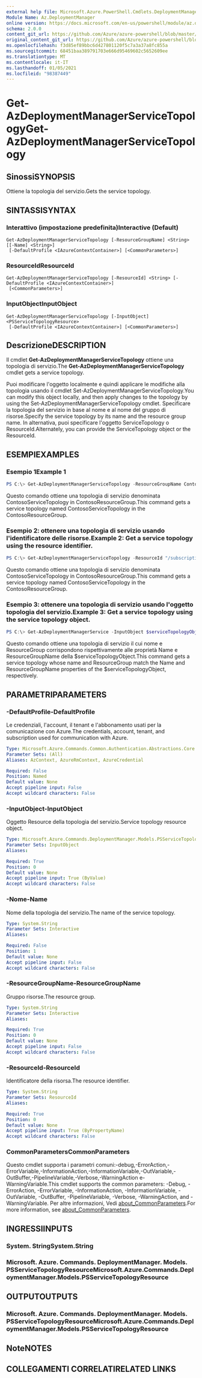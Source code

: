 ```yaml
---
external help file: Microsoft.Azure.PowerShell.Cmdlets.DeploymentManager.dll-Help.xml
Module Name: Az.DeploymentManager
online version: https://docs.microsoft.com/en-us/powershell/module/az.deploymentmanager/get-azdeploymentmanagerservicetopology
schema: 2.0.0
content_git_url: https://github.com/Azure/azure-powershell/blob/master/src/DeploymentManager/DeploymentManager/help/Get-AzDeploymentManagerServiceTopology.md
original_content_git_url: https://github.com/Azure/azure-powershell/blob/master/src/DeploymentManager/DeploymentManager/help/Get-AzDeploymentManagerServiceTopology.md
ms.openlocfilehash: f3d85ef89bbc6d427801120f5c7a3a37a8fc855a
ms.sourcegitcommit: 68451baa389791703e666d95469602c5652609ee
ms.translationtype: MT
ms.contentlocale: it-IT
ms.lasthandoff: 01/05/2021
ms.locfileid: "98387449"
---
```

# <span data-ttu-id="c9e51-101">Get-AzDeploymentManagerServiceTopology</span><span class="sxs-lookup"><span data-stu-id="c9e51-101">Get-AzDeploymentManagerServiceTopology</span></span>

## <span data-ttu-id="c9e51-102">Sinossi</span><span class="sxs-lookup"><span data-stu-id="c9e51-102">SYNOPSIS</span></span>
<span data-ttu-id="c9e51-103">Ottiene la topologia del servizio.</span><span class="sxs-lookup"><span data-stu-id="c9e51-103">Gets the service topology.</span></span>

## <span data-ttu-id="c9e51-104">SINTASSI</span><span class="sxs-lookup"><span data-stu-id="c9e51-104">SYNTAX</span></span>

### <span data-ttu-id="c9e51-105">Interattivo (impostazione predefinita)</span><span class="sxs-lookup"><span data-stu-id="c9e51-105">Interactive (Default)</span></span>
```
Get-AzDeploymentManagerServiceTopology [-ResourceGroupName] <String> [[-Name] <String>]
 [-DefaultProfile <IAzureContextContainer>] [<CommonParameters>]
```

### <span data-ttu-id="c9e51-106">ResourceId</span><span class="sxs-lookup"><span data-stu-id="c9e51-106">ResourceId</span></span>
```
Get-AzDeploymentManagerServiceTopology [-ResourceId] <String> [-DefaultProfile <IAzureContextContainer>]
 [<CommonParameters>]
```

### <span data-ttu-id="c9e51-107">InputObject</span><span class="sxs-lookup"><span data-stu-id="c9e51-107">InputObject</span></span>
```
Get-AzDeploymentManagerServiceTopology [-InputObject] <PSServiceTopologyResource>
 [-DefaultProfile <IAzureContextContainer>] [<CommonParameters>]
```

## <span data-ttu-id="c9e51-108">Descrizione</span><span class="sxs-lookup"><span data-stu-id="c9e51-108">DESCRIPTION</span></span>
<span data-ttu-id="c9e51-109">Il cmdlet **Get-AzDeploymentManagerServiceTopology** ottiene una topologia di servizio.</span><span class="sxs-lookup"><span data-stu-id="c9e51-109">The **Get-AzDeploymentManagerServiceTopology** cmdlet gets a service topology.</span></span>

<span data-ttu-id="c9e51-110">Puoi modificare l'oggetto localmente e quindi applicare le modifiche alla topologia usando il cmdlet Set-AzDeploymentManagerServiceTopology.</span><span class="sxs-lookup"><span data-stu-id="c9e51-110">You can modify this object locally, and then apply changes to the topology by using the Set-AzDeploymentManagerServiceTopology cmdlet.</span></span>
<span data-ttu-id="c9e51-111">Specificare la topologia del servizio in base al nome e al nome del gruppo di risorse.</span><span class="sxs-lookup"><span data-stu-id="c9e51-111">Specify the service topology by its name and the resource group name.</span></span> <span data-ttu-id="c9e51-112">In alternativa, puoi specificare l'oggetto ServiceTopology o ResourceId.</span><span class="sxs-lookup"><span data-stu-id="c9e51-112">Alternately, you can provide the ServiceTopology object or the ResourceId.</span></span>

## <span data-ttu-id="c9e51-113">ESEMPI</span><span class="sxs-lookup"><span data-stu-id="c9e51-113">EXAMPLES</span></span>

### <span data-ttu-id="c9e51-114">Esempio 1</span><span class="sxs-lookup"><span data-stu-id="c9e51-114">Example 1</span></span>
```powershell
PS C:\> Get-AzDeploymentManagerServiceTopology -ResourceGroupName ContosoResourceGroup -Name ContosoServiceTopology
```

<span data-ttu-id="c9e51-115">Questo comando ottiene una topologia di servizio denominata ContosoServiceTopology in ContosoResourceGroup.</span><span class="sxs-lookup"><span data-stu-id="c9e51-115">This command gets a service topology named ContosoServiceTopology in the ContosoResourceGroup.</span></span>

### <span data-ttu-id="c9e51-116">Esempio 2: ottenere una topologia di servizio usando l'identificatore delle risorse.</span><span class="sxs-lookup"><span data-stu-id="c9e51-116">Example 2: Get a service topology using the resource identifier.</span></span>
```powershell
PS C:\> Get-AzDeploymentManagerServiceTopology -ResourceId "/subscriptions/subscriptionId/resourcegroups/ContosoResourceGroup/providers/Microsoft.DeploymentManager/serviceTopologies/ContosoServiceTopology"
```

<span data-ttu-id="c9e51-117">Questo comando ottiene una topologia di servizio denominata ContosoServiceTopology in ContosoResourceGroup.</span><span class="sxs-lookup"><span data-stu-id="c9e51-117">This command gets a service topology named ContosoServiceTopology in the ContosoResourceGroup.</span></span>

### <span data-ttu-id="c9e51-118">Esempio 3: ottenere una topologia di servizio usando l'oggetto topologia del servizio.</span><span class="sxs-lookup"><span data-stu-id="c9e51-118">Example 3: Get a service topology using the service topology object.</span></span>
```powershell
PS C:\> Get-AzDeploymentManagerService -InputObject $serviceTopologyObject
```

<span data-ttu-id="c9e51-119">Questo comando ottiene una topologia di servizio il cui nome e ResourceGroup corrispondono rispettivamente alle proprietà Name e ResourceGroupName della $serviceTopologyObject.</span><span class="sxs-lookup"><span data-stu-id="c9e51-119">This command gets a service topology whose name and ResourceGroup match the Name and ResourceGroupName properties of the $serviceTopologyObject, respectively.</span></span>

## <span data-ttu-id="c9e51-120">PARAMETRI</span><span class="sxs-lookup"><span data-stu-id="c9e51-120">PARAMETERS</span></span>

### <span data-ttu-id="c9e51-121">-DefaultProfile</span><span class="sxs-lookup"><span data-stu-id="c9e51-121">-DefaultProfile</span></span>
<span data-ttu-id="c9e51-122">Le credenziali, l'account, il tenant e l'abbonamento usati per la comunicazione con Azure.</span><span class="sxs-lookup"><span data-stu-id="c9e51-122">The credentials, account, tenant, and subscription used for communication with Azure.</span></span>

```yaml
Type: Microsoft.Azure.Commands.Common.Authentication.Abstractions.Core.IAzureContextContainer
Parameter Sets: (All)
Aliases: AzContext, AzureRmContext, AzureCredential

Required: False
Position: Named
Default value: None
Accept pipeline input: False
Accept wildcard characters: False
```

### <span data-ttu-id="c9e51-123">-InputObject</span><span class="sxs-lookup"><span data-stu-id="c9e51-123">-InputObject</span></span>
<span data-ttu-id="c9e51-124">Oggetto Resource della topologia del servizio.</span><span class="sxs-lookup"><span data-stu-id="c9e51-124">Service topology resource object.</span></span>

```yaml
Type: Microsoft.Azure.Commands.DeploymentManager.Models.PSServiceTopologyResource
Parameter Sets: InputObject
Aliases:

Required: True
Position: 0
Default value: None
Accept pipeline input: True (ByValue)
Accept wildcard characters: False
```

### <span data-ttu-id="c9e51-125">-Nome</span><span class="sxs-lookup"><span data-stu-id="c9e51-125">-Name</span></span>
<span data-ttu-id="c9e51-126">Nome della topologia del servizio.</span><span class="sxs-lookup"><span data-stu-id="c9e51-126">The name of the service topology.</span></span>

```yaml
Type: System.String
Parameter Sets: Interactive
Aliases:

Required: False
Position: 1
Default value: None
Accept pipeline input: False
Accept wildcard characters: False
```

### <span data-ttu-id="c9e51-127">-ResourceGroupName</span><span class="sxs-lookup"><span data-stu-id="c9e51-127">-ResourceGroupName</span></span>
<span data-ttu-id="c9e51-128">Gruppo risorse.</span><span class="sxs-lookup"><span data-stu-id="c9e51-128">The resource group.</span></span>

```yaml
Type: System.String
Parameter Sets: Interactive
Aliases:

Required: True
Position: 0
Default value: None
Accept pipeline input: False
Accept wildcard characters: False
```

### <span data-ttu-id="c9e51-129">-ResourceId</span><span class="sxs-lookup"><span data-stu-id="c9e51-129">-ResourceId</span></span>
<span data-ttu-id="c9e51-130">Identificatore della risorsa.</span><span class="sxs-lookup"><span data-stu-id="c9e51-130">The resource identifier.</span></span>

```yaml
Type: System.String
Parameter Sets: ResourceId
Aliases:

Required: True
Position: 0
Default value: None
Accept pipeline input: True (ByPropertyName)
Accept wildcard characters: False
```

### <span data-ttu-id="c9e51-131">CommonParameters</span><span class="sxs-lookup"><span data-stu-id="c9e51-131">CommonParameters</span></span>
<span data-ttu-id="c9e51-132">Questo cmdlet supporta i parametri comuni:-debug,-ErrorAction,-ErrorVariable,-InformationAction,-InformationVariable,-OutVariable,-OutBuffer,-PipelineVariable,-Verbose,-WarningAction e-WarningVariable.</span><span class="sxs-lookup"><span data-stu-id="c9e51-132">This cmdlet supports the common parameters: -Debug, -ErrorAction, -ErrorVariable, -InformationAction, -InformationVariable, -OutVariable, -OutBuffer, -PipelineVariable, -Verbose, -WarningAction, and -WarningVariable.</span></span> <span data-ttu-id="c9e51-133">Per altre informazioni, Vedi [about_CommonParameters](http://go.microsoft.com/fwlink/?LinkID=113216).</span><span class="sxs-lookup"><span data-stu-id="c9e51-133">For more information, see [about_CommonParameters](http://go.microsoft.com/fwlink/?LinkID=113216).</span></span>

## <span data-ttu-id="c9e51-134">INGRESSI</span><span class="sxs-lookup"><span data-stu-id="c9e51-134">INPUTS</span></span>

### <span data-ttu-id="c9e51-135">System. String</span><span class="sxs-lookup"><span data-stu-id="c9e51-135">System.String</span></span>

### <span data-ttu-id="c9e51-136">Microsoft. Azure. Commands. DeploymentManager. Models. PSServiceTopologyResource</span><span class="sxs-lookup"><span data-stu-id="c9e51-136">Microsoft.Azure.Commands.DeploymentManager.Models.PSServiceTopologyResource</span></span>

## <span data-ttu-id="c9e51-137">OUTPUT</span><span class="sxs-lookup"><span data-stu-id="c9e51-137">OUTPUTS</span></span>

### <span data-ttu-id="c9e51-138">Microsoft. Azure. Commands. DeploymentManager. Models. PSServiceTopologyResource</span><span class="sxs-lookup"><span data-stu-id="c9e51-138">Microsoft.Azure.Commands.DeploymentManager.Models.PSServiceTopologyResource</span></span>

## <span data-ttu-id="c9e51-139">Note</span><span class="sxs-lookup"><span data-stu-id="c9e51-139">NOTES</span></span>

## <span data-ttu-id="c9e51-140">COLLEGAMENTI CORRELATI</span><span class="sxs-lookup"><span data-stu-id="c9e51-140">RELATED LINKS</span></span>
